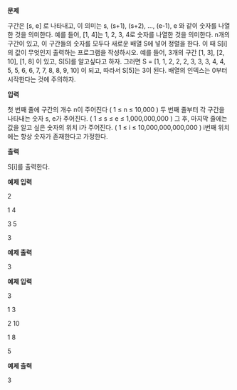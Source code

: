 **문제**

구간은 [s, e] 로 나타내고, 이 의미는 s, (s+1), (s+2), …, (e-1), e 와 같이 숫자를 나열한 것을 의미한다. 예를 들어, [1, 4]는 1, 2, 3, 4로 숫자를 나열한 것을 의미한다. n개의 구간이 있고, 이 구간들의 숫자를 모두다 새로운 배열 S에 넣어 정렬을 한다. 이 때 S[i] 의 값이 무엇인지 출력하는 프로그램을 작성하시오. 예를 들어, 3개의 구간 [1, 3], [2, 10], [1, 8] 이 있고, S[5]를 알고싶다고 하자. 그러면 S = [1, 1, 2, 2, 2, 3, 3, 3, 4, 4, 5, 5, 6, 6, 7, 7, 8, 8, 9, 10] 이 되고, 따라서 S[5]는 3이 된다. 배열의 인덱스는 0부터 시작한다는 것에 주의하자.

 

**입력**

첫 번째 줄에 구간의 개수 n이 주어진다 ( 1 ≤ n ≤ 10,000 ) 두 번째 줄부터 각 구간을 나타내는 숫자 s, e가 주어진다. ( 1 ≤ s ≤ e ≤ 1,000,000,000 ) 그 후, 마지막 줄에는 값을 알고 싶은 숫자의 위치 i가 주어진다. ( 1 ≤ i ≤ 10,000,000,000,000 ) i번째 위치에는 항상 숫자가 존재한다고 가정한다.  

**출력**

S[i]를 출력한다.  

**예제 입력**

2

1 4

3 5

3

**예제 출력**

3

**예제 입력**

3

1 3

2 10

1 8

5

**예제 출력**

3